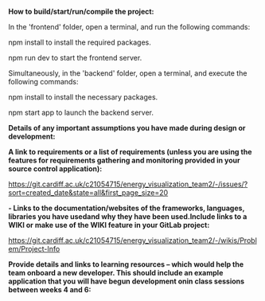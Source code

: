 **How to build/start/run/compile the project:**

In the 'frontend' folder, open a terminal, and run the following commands:

npm install to install the required packages.

npm run dev to start the frontend server.

Simultaneously, in the 'backend' folder, open a terminal, and execute the following commands:

npm install to install the necessary packages.

npm start app to launch the backend server.

**Details of any important assumptions you have made during design or development:**

**A link to requirements or a list of requirements (unless you are using the features for requirements gathering and monitoring provided in your source control application):**

https://git.cardiff.ac.uk/c21054715/energy_visualization_team2/-/issues/?sort=created_date&state=all&first_page_size=20

**- Links to the documentation/websites of the frameworks, languages, libraries you have usedand why they have been used.Include links to a WIKI or make use of the WIKI feature in your GitLab project:**

https://git.cardiff.ac.uk/c21054715/energy_visualization_team2/-/wikis/Problem/Project-Info

**Provide details and links to learning resources – which would help the team onboard a new developer. This should include an example application that you will have begun development onin class sessions between weeks 4 and 6:**

